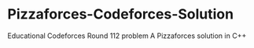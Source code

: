 # Pizzaforces-Codeforces-Solution
Educational Codeforces Round 112 problem A Pizzaforces solution in C++
